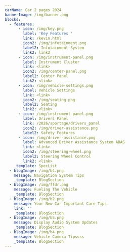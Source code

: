 ```yaml
---
carName: Car 2 pages 2024
bannerImage: /img/banner.png
blocks:
  - features:
      - icon: /img/key.png
        label: 'Key Features '
        link: /kevin.html
        icon2: /img/infotainment.png
        label2: Infotainment System
        link2: link2
      - icon: /img/instrument-panel.png
        label: Instrument Cluster
        link: <link>
        icon2: /img/center-panel.png
        label2: Center Panel
        link2: <link>
      - icon: /img/vehicle-settings.png
        label: Vehicle Settings
        link: <link>
        icon2: /img/seating.png
        label2: Seating
        link2: <link>
      - icon: /img/instrument-panel.png
        label: Drivers Panel
        link: /2026/sportage/drivers_panel
        icon2: /img/driver-assistance.png
        label2: Safety Features
      - icon: /img/driver-assistance.png
        label: Advanced Driver Assistance System ADAS
        link: <link>
        icon2: /img/steering-wheel.png
        label2: Steering Wheel Control
        link2: <link>
    _template: SpecList
  - blogImage: /img/b4.png
    message: Navigation System Tips
    _template: BlogSection
  - blogImage: /img/ffdr.png
    message: Fueling The Vehicle
    _template: BlogSection
  - blogImage: /img/b2.png
    message: Your New Car Important Care Tips
    link: ''
    _template: BlogSection
  - blogImage: /img/b5.png
    message: Display Audio System Updates
    _template: BlogSection
  - blogImage: /img/b4.png
    message: Vehicle Camera Tipssss
    _template: BlogSection
---
```


